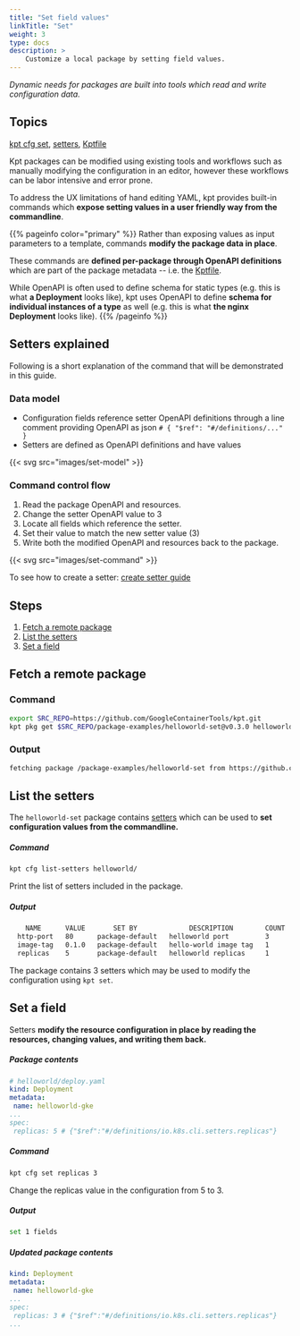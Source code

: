 ```yaml
---
title: "Set field values"
linkTitle: "Set"
weight: 3
type: docs
description: >
    Customize a local package by setting field values.
---
```


*Dynamic needs for packages are built into tools which read and write
configuration data.*

## Topics

[kpt cfg set], [setters], [Kptfile]

Kpt packages can be modified using existing tools and workflows such as
manually modifying the configuration in an editor, however these workflows
can be labor intensive and error prone.

To address the UX limitations of hand editing YAML, kpt provides built-in
commands which **expose setting values in a user friendly way from
the commandline**.

{{% pageinfo color="primary" %}}
Rather than exposing values as input parameters to a template,
commands **modify the package data in place**.

These commands are **defined per-package through OpenAPI definitions**
which are part of the package metadata -- i.e. the [Kptfile].

While OpenAPI is often used to define schema for static types
(e.g. this is what **a Deployment** looks like), kpt uses OpenAPI to define
**schema for individual instances of a type** as well
(e.g. this is what **the nginx Deployment** looks like).
{{% /pageinfo %}}

## Setters explained

Following is a short explanation of the command that will be demonstrated
in this guide.

### Data model

- Configuration fields reference setter OpenAPI definitions through
  a line comment providing OpenAPI as json `# { "$ref": "#/definitions/..." }`
- Setters are defined as OpenAPI definitions and have values

{{< svg src="images/set-model" >}}

### Command control flow

1. Read the package OpenAPI and resources.
2. Change the setter OpenAPI value to 3
3. Locate all fields which reference the setter.
4. Set their value to match the new setter value (3)
5. Write both the modified OpenAPI and resources back to the package.

{{< svg src="images/set-command" >}}

To see how to create a setter: [create setter guide]

## Steps

1. [Fetch a remote package](#fetch-a-remote-package)
2. [List the setters](#list-the-setters)
3. [Set a field](#set-a-field)

## Fetch a remote package

### Command

```sh
export SRC_REPO=https://github.com/GoogleContainerTools/kpt.git
kpt pkg get $SRC_REPO/package-examples/helloworld-set@v0.3.0 helloworld
```

### Output

```sh
fetching package /package-examples/helloworld-set from https://github.com/GoogleContainerTools/kpt to helloworld
```

## List the setters

The `helloworld-set` package contains [setters] which can be used to
**set configuration values from the commandline.**

##### Command

```sh
kpt cfg list-setters helloworld/ 
```

Print the list of setters included in the package.

##### Output

```sh
    NAME      VALUE       SET BY             DESCRIPTION        COUNT  
  http-port   80      package-default   helloworld port         3      
  image-tag   0.1.0   package-default   hello-world image tag   1      
  replicas    5       package-default   helloworld replicas     1     
```

The package contains 3 setters which may be used to modify the configuration
using `kpt set`.

## Set a field

Setters **modify the resource configuration in place by reading the resources,
changing values, and writing them back.**

##### Package contents

```yaml
# helloworld/deploy.yaml
kind: Deployment
metadata:
 name: helloworld-gke
...
spec:
 replicas: 5 # {"$ref":"#/definitions/io.k8s.cli.setters.replicas"}
```

##### Command

```sh
kpt cfg set replicas 3
```

Change the replicas value in the configuration from 5 to 3.

##### Output

```sh
set 1 fields
```

##### Updated package contents

```yaml
kind: Deployment
metadata:
 name: helloworld-gke
...
spec:
 replicas: 3 # {"$ref":"#/definitions/io.k8s.cli.setters.replicas"}
...
```

[Kptfile]: ../../../api-reference/kptfile
[kpt cfg set]: ../../../reference/cfg/set
[setters]: ../../../reference/cfg/create-setter
[create setter guide]: ../../producer/setters
